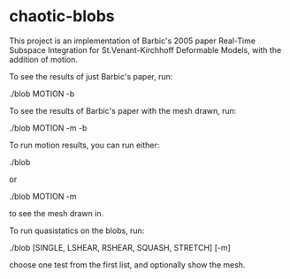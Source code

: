 # chaotic-blobs

This project is an implementation of Barbic's 2005 paper Real-Time Subspace Integration for St.Venant-Kirchhoff Deformable Models, with the addition of motion.

To see the results of just Barbic's paper, run:

 ./blob MOTION -b

To see the results of Barbic's paper with the mesh drawn, run:

 ./blob MOTION -m -b

 To run motion results, you can run either:

 ./blob

 or

 ./blob MOTION -m

 to see the mesh drawn in.

 To run quasistatics on the blobs, run:

 ./blob [SINGLE, LSHEAR, RSHEAR, SQUASH, STRETCH] [-m]

 choose one test from the first list, and optionally show the mesh. 
